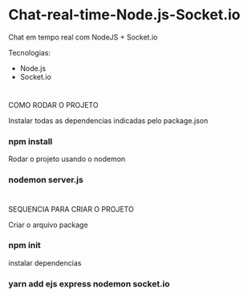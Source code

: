 # Chat-real-time-Node.js-Socket.io
Chat em tempo real com NodeJS + Socket.io

Tecnologias:
 - Node.js
 - Socket.io
 #
COMO RODAR O PROJETO

Instalar todas as dependencias indicadas pelo package.json
### npm install

Rodar o projeto usando o nodemon 
### nodemon server.js

#
SEQUENCIA PARA CRIAR O PROJETO

Criar o arquivo package
### npm init

instalar dependencias
### yarn add ejs express nodemon socket.io
#
![]()
